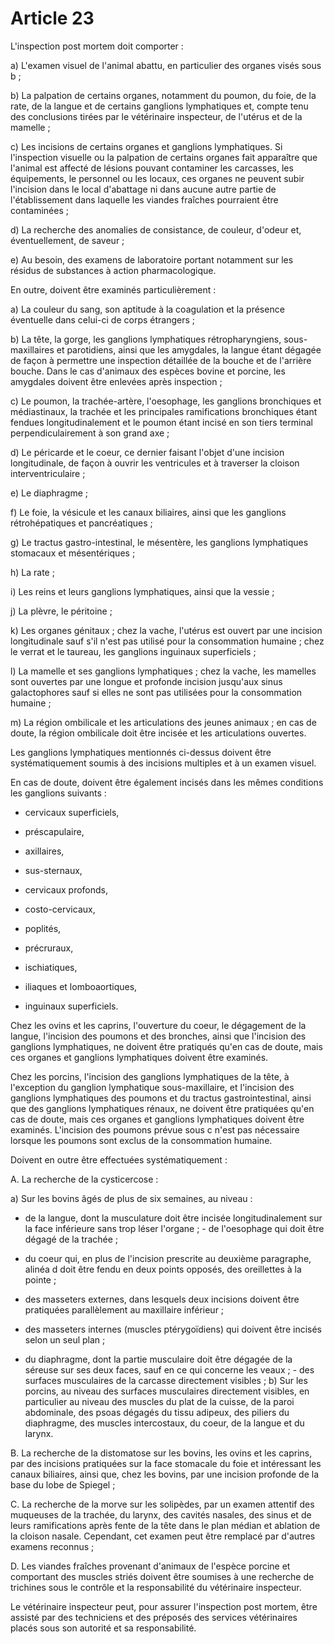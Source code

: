 # Article 23

L'inspection post mortem doit comporter :

a) L'examen visuel de l'animal abattu, en particulier des organes visés sous b ;

b) La palpation de certains organes, notamment du poumon, du foie, de la rate, de la langue et de certains ganglions lymphatiques et, compte tenu des conclusions tirées par le vétérinaire inspecteur, de l'utérus et de la mamelle ;

c) Les incisions de certains organes et ganglions lymphatiques. Si l'inspection visuelle ou la palpation de certains organes fait apparaître que l'animal est affecté de lésions pouvant contaminer les carcasses, les équipements, le personnel ou les locaux, ces organes ne peuvent subir l'incision dans le local d'abattage ni dans aucune autre partie de l'établissement dans laquelle les viandes fraîches pourraient être contaminées ;

d) La recherche des anomalies de consistance, de couleur, d'odeur et, éventuellement, de saveur ;

e) Au besoin, des examens de laboratoire portant notamment sur les résidus de substances à action pharmacologique.

En outre, doivent être examinés particulièrement :

a) La couleur du sang, son aptitude à la coagulation et la présence éventuelle dans celui-ci de corps étrangers ;

b) La tête, la gorge, les ganglions lymphatiques rétropharyngiens, sous-maxillaires et parotidiens, ainsi que les amygdales, la langue étant dégagée de façon à permettre une inspection détaillée de la bouche et de l'arrière bouche. Dans le cas d'animaux des espèces bovine et porcine, les amygdales doivent être enlevées après inspection ;

c) Le poumon, la trachée-artère, l'oesophage, les ganglions bronchiques et médiastinaux, la trachée et les principales ramifications bronchiques étant fendues longitudinalement et le poumon étant incisé en son tiers terminal perpendiculairement à son grand axe ;

d) Le péricarde et le coeur, ce dernier faisant l'objet d'une incision longitudinale, de façon à ouvrir les ventricules et à traverser la cloison interventriculaire ;

e) Le diaphragme ;

f) Le foie, la vésicule et les canaux biliaires, ainsi que les ganglions rétrohépatiques et pancréatiques ;

g) Le tractus gastro-intestinal, le mésentère, les ganglions lymphatiques stomacaux et mésentériques ;

h) La rate ;

i) Les reins et leurs ganglions lymphatiques, ainsi que la vessie ;

j) La plèvre, le péritoine ;

k) Les organes génitaux ; chez la vache, l'utérus est ouvert par une incision longitudinale sauf s'il n'est pas utilisé pour la consommation humaine ; chez le verrat et le taureau, les ganglions inguinaux superficiels ;

l) La mamelle et ses ganglions lymphatiques ; chez la vache, les mamelles sont ouvertes par une longue et profonde incision jusqu'aux sinus galactophores sauf si elles ne sont pas utilisées pour la consommation humaine ;

m) La région ombilicale et les articulations des jeunes animaux ; en cas de doute, la région ombilicale doit être incisée et les articulations ouvertes.

Les ganglions lymphatiques mentionnés ci-dessus doivent être systématiquement soumis à des incisions multiples et à un examen visuel.

En cas de doute, doivent être également incisés dans les mêmes conditions les ganglions suivants :

- cervicaux superficiels,

- préscapulaire,

- axillaires,

- sus-sternaux,

- cervicaux profonds,

- costo-cervicaux,

- poplités,

- précruraux,

- ischiatiques,

- iliaques et lomboaortiques,

- inguinaux superficiels.

Chez les ovins et les caprins, l'ouverture du coeur, le dégagement de la langue, l'incision des poumons et des bronches, ainsi que l'incision des ganglions lymphatiques, ne doivent être pratiqués qu'en cas de doute, mais ces organes et ganglions lymphatiques doivent être examinés.

Chez les porcins, l'incision des ganglions lymphatiques de la tête, à l'exception du ganglion lymphatique sous-maxillaire, et l'incision des ganglions lymphatiques des poumons et du tractus gastrointestinal, ainsi que des ganglions lymphatiques rénaux, ne doivent être pratiquées qu'en cas de doute, mais ces organes et ganglions lymphatiques doivent être examinés. L'incision des poumons prévue sous c n'est pas nécessaire lorsque les poumons sont exclus de la consommation humaine.

Doivent en outre être effectuées systématiquement :

A. La recherche de la cysticercose :

a) Sur les bovins âgés de plus de six semaines, au niveau :

- de la langue, dont la musculature doit être incisée longitudinalement sur la face inférieure sans trop léser l'organe ;    - de l'oesophage qui doit être dégagé de la trachée ;

- du coeur qui, en plus de l'incision prescrite au deuxième paragraphe, alinéa d doit être fendu en deux points opposés, des oreillettes à la pointe ;

- des masseters externes, dans lesquels deux incisions doivent être pratiquées parallèlement au maxillaire inférieur ;

- des masseters internes (muscles ptérygoïdiens) qui doivent être incisés selon un seul plan ;

- du diaphragme, dont la partie musculaire doit être dégagée de la séreuse sur ses deux faces, sauf en ce qui concerne les veaux ;    - des surfaces musculaires de la carcasse directement visibles ;    b) Sur les porcins, au niveau des surfaces musculaires directement visibles, en particulier au niveau des muscles du plat de la cuisse, de la paroi abdominale, des psoas dégagés du tissu adipeux, des piliers du diaphragme, des muscles intercostaux, du coeur, de la langue et du larynx.

B. La recherche de la distomatose sur les bovins, les ovins et les caprins, par des incisions pratiquées sur la face stomacale du foie et intéressant les canaux biliaires, ainsi que, chez les bovins, par une incision profonde de la base du lobe de Spiegel ;

C. La recherche de la morve sur les solipèdes, par un examen attentif des muqueuses de la trachée, du larynx, des cavités nasales, des sinus et de leurs ramifications après fente de la tête dans le plan médian et ablation de la cloison nasale. Cependant, cet examen peut être remplacé par d'autres examens reconnus ;

D. Les viandes fraîches provenant d'animaux de l'espèce porcine et comportant des muscles striés doivent être soumises à une recherche de trichines sous le contrôle et la responsabilité du vétérinaire inspecteur.

Le vétérinaire inspecteur peut, pour assurer l'inspection post mortem, être assisté par des techniciens et des préposés des services vétérinaires placés sous son autorité et sa responsabilité.
